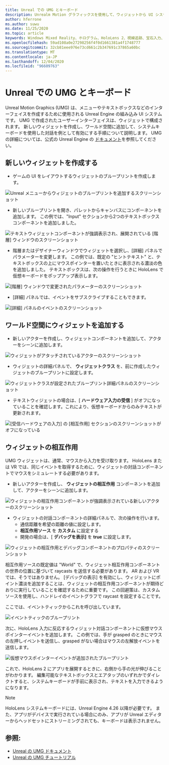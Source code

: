 ```yaml
---
title: Unreal での UMG とキーボード
description: Unrealm Motion グラフィックスを使用して、ウィジェットから UI システムを作成する方法について説明します。
author: hferrone
ms.author: suwu
ms.date: 11/25/2020
ms.topic: article
keywords: Windows Mixed Reality、ホログラム、HoloLens 2、視線追跡、宝石入力、ヘッドマウントディスプレイ、Unreal engine、mixed reality ヘッドセット、windows mixed reality ヘッドセット、仮想リアリティヘッドセット、ウィジェット、UI、UMG、Unreal Motion Graphics、Unreal Engine、UE-V、UE4
ms.openlocfilehash: 59ad108a0e27298256f4f0d1661381a4f1748777
ms.sourcegitcommit: 32cb81eee976e73cd661c2b347691c37865a60bc
ms.translationtype: MT
ms.contentlocale: ja-JP
ms.lasthandoff: 12/04/2020
ms.locfileid: "96609763"
---
```

# <a name="umg-and-keyboard-in-unreal"></a>Unreal での UMG とキーボード

Unreal Motion Graphics (UMG) は、メニューやテキストボックスなどのインターフェイスを作成するために使用される Unreal Engine の組み込み UI システムです。 UMG で作成されたユーザーインターフェイスは、ウィジェットで構成されます。 新しいウィジェットを作成し、ワールド空間に追加して、システムキーボードを使用した対話を例として有効にする手順について説明します。 UMG の詳細については、公式の Unreal Engine の [ドキュメント](https://docs.unrealengine.com/en-US/Engine/UMG/index.html)を参照してください。 

## <a name="create-a-new-widget"></a>新しいウィジェットを作成する

- ゲームの UI をレイアウトするウィジェットのブループリントを作成します。

![Unreal メニューからウィジェットのブループリントを追加するスクリーンショット](images/unreal-umg-img-01.png)

- 新しいブループリントを開き、パレットからキャンバスにコンポーネントを追加します。  この例では、"Input" セクションから2つのテキストボックスコンポーネントを追加しました。

![テキストウィジェットコンポーネントが強調表示され、展開されている [階層] ウィンドウのスクリーンショット](images/unreal-umg-img-02.png)

- 階層またはデザイナーウィンドウでウィジェットを選択し、[詳細] パネルでパラメーターを変更します。  この例では、既定の "ヒントテキスト" と、テキストボックスの上にマウスポインターを置いたときに表示される濃淡の色を追加しました。  テキストボックスは、次の操作を行うときに HoloLens で仮想キーボードをポップアップ表示します。

![[階層] ウィンドウで変更されたパラメーターのスクリーンショット](images/unreal-umg-img-03.png)

- [詳細] パネルでは、イベントをサブスクライブすることもできます。

![[詳細] パネルのイベントのスクリーンショット](images/unreal-umg-img-04.png)

## <a name="add-a-widget-to-world-space"></a>ワールド空間にウィジェットを追加する

- 新しいアクターを作成し、ウィジェットコンポーネントを追加して、アクターをシーンに追加します。

![ウィジェットがアタッチされているアクターのスクリーンショット](images/unreal-umg-img-05.png)

- ウィジェットの詳細パネルで、 **ウィジェットクラス** を、前に作成したウィジェットのブループリントに設定します。

![ウィジェットクラスが設定されたブループリント詳細パネルのスクリーンショット](images/unreal-umg-img-06.png)

- テキストウィジェットの場合は、[ **ハードウェア入力の受信** ] がオフになっていることを確認します。これにより、仮想キーボードからのみテキストが更新されます。

![[受信ハードウェアの入力] の [相互作用] セクションのスクリーンショットがオフになっている](images/unreal-umg-img-07.png)

## <a name="widget-interaction"></a>ウィジェットの相互作用

UMG ウィジェットは、通常、マウスから入力を受け取ります。  HoloLens または VR では、同じイベントを取得するために、ウィジェットの対話コンポーネントでマウスをシミュレートする必要があります。

- 新しいアクターを作成し、 **ウィジェットの相互作用** コンポーネントを追加して、アクターをシーンに追加します。

![ウィジェットの相互作用コンポーネントが強調表示されている新しいアクターのスクリーンショット](images/unreal-umg-img-08.png)

- ウィジェットの対話コンポーネントの詳細パネルで、次の操作を行います。
    - 通信距離を希望の距離の値に設定します。
    - **相互作用ソース** を **カスタム** に設定する
    - 開発の場合は、[ **デバッグを表示]** を **true** に設定します。

![ウィジェットの相互作用とデバッグコンポーネントのプロパティのスクリーンショット](images/unreal-umg-img-09.png)

相互作用ソースの既定値は "World" で、ウィジェット相互作用コンポーネントの世界の位置に基づいて raycasts を送信する必要があります。 AR および VR では、そうではありません。  [デバッグの表示] を有効にし、ウィジェットにポイント濃淡を追加することは、ウィジェットの相互作用コンポーネントが期待どおりに実行していることを確認するために重要です。  この回避策は、カスタムソースを使用し、ハンドレイのイベントグラフで raycast を設定することです。  

ここでは、イベントティックからこれを呼び出しています。

![イベントティックのブループリント](images/unreal-umg-img-10.png)

次に、HoloLens 入力に反応するウィジェット対話コンポーネントに仮想マウスポインターイベントを追加します。  この例では、手が grasped のときにマウスの左押しイベントを送信し、grasped がない場合はマウスの左解放イベントを送信します。

![仮想マウスポインターイベントが追加されたブループリント](images/unreal-umg-img-13.png)

これで、HoloLens 2 にアプリを展開するときに、右側から手の光が伸びることがわかります。 編集可能なテキストボックスとエアタップのいずれかでダイレクトすると、システムキーボードが手前に表示され、テキストを入力できるようになります。 
 
> [!NOTE]
> HoloLens システムキーボードには、Unreal Engine 4.26 以降が必要です。 また、アプリがデバイスで実行されている場合にのみ、アプリが Unreal エディターからヘッドセットにストリーミングされても、キーボードは表示されません。

## <a name="see-also"></a>参照:
* [Unreal の UMG ドキュメント](https://docs.unrealengine.com/Engine/UMG/index.html)
* [Unreal の UMG チュートリアル](https://docs.unrealengine.com/Programming/Tutorials/UMG/index.html)
